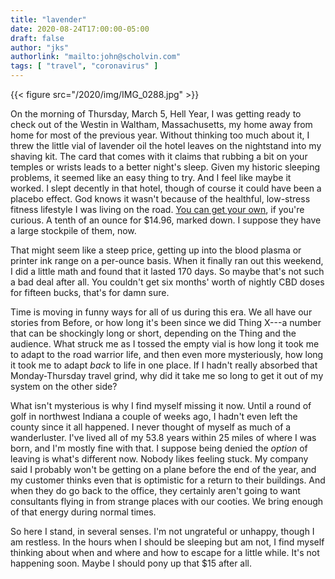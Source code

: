 ```yaml
---
title: "lavender"
date: 2020-08-24T17:00:00-05:00
draft: false
author: "jks"
authorlink: "mailto:john@scholvin.com"
tags: [ "travel", "coronavirus" ]
---
```


{{< figure src="/2020/img/IMG_0288.jpg" >}}

On the morning of Thursday, March 5, Hell Year, I was getting ready to check out of the Westin in Waltham, Massachusetts, my
home away from home for most of the previous year. Without thinking too much about it, I threw the little vial of lavender oil
the hotel leaves on the nightstand into my shaving kit. The card that comes with it claims that rubbing a bit on your temples
or wrists leads to a better night's sleep. Given my historic sleeping problems, it seemed like an easy thing to try. And I feel like
maybe it worked. I slept decently in that hotel, though of course it could have been a placebo effect. God knows it wasn't because of the healthful,
low-stress fitness lifestyle I was living on the road. [You can get your own](https://www.westinstore.com/product.aspx?sleep-well-lavender-balm), if you're curious. A tenth of an ounce for $14.96, marked
down. I suppose they have a large stockpile of them, now.

That might seem like a steep price, getting up into the blood plasma or printer ink range on a per-ounce basis. When it finally ran out
this weekend, I did a little math and found that it lasted 170 days. So maybe that's not such a bad deal after all. You couldn't get six months' worth of
nightly CBD doses for fifteen bucks, that's for damn sure.

Time is moving in funny ways for all of us during this era. We all have our stories from Before, or how long it's been since we
did Thing X---a number that can be shockingly long or short, depending on the Thing and the audience. What struck me as I tossed the empty vial
is how long it took me to adapt to the road warrior life, and then even more mysteriously, how long it took me to adapt _back_ to life
in one place. If I hadn't really absorbed that Monday-Thursday travel grind, why did it take me so long to get it out of
my system on the other side?

What isn't mysterious is why I find myself missing it now. Until a round of golf in northwest Indiana a couple of weeks ago, I hadn't
even left the county since it all happened. I never thought of myself as much of a wanderluster. I've lived all of my 53.8 years
within 25 miles of where I was born, and I'm mostly fine with that. I suppose being denied the _option_ of leaving is what's different
now. Nobody likes feeling stuck. My company said I probably won't be getting on a plane before the end of the year, and my
customer thinks even that is optimistic for a return to their buildings. And when they do go back to the office, they certainly aren't going to want
consultants flying in from strange places with our cooties. We bring enough of that energy during normal times.

So here I stand, in several senses. I'm not ungrateful or unhappy, though I am restless. In the hours when I should be sleeping but am not, I find myself thinking
about when and where and how to escape for a little while. It's not happening soon. Maybe I should pony up that $15 after all.

